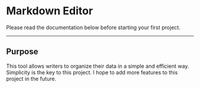 # Markdown Editor

Please read the documentation below before starting your first project.

---

## Purpose

This tool allows writers to organize their data in a simple and efficient way. Simplicity is the key to this project. I hope to add more features to this project in the future.
